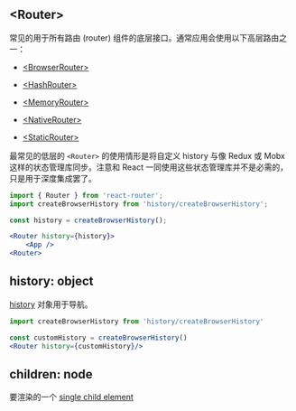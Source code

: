 ## &lt;Router&gt;

常见的用于所有路由 (router) 组件的底层接口。通常应用会使用以下高层路由之一：

- [&lt;BrowserRouter&gt;](https://github.com/ReactTraining/react-router/blob/master/packages/react-router-dom/docs/api/BrowserRouter.md)

- [&lt;HashRouter&gt;](https://github.com/ReactTraining/react-router/blob/master/packages/react-router-dom/docs/api/HashRouter.md)

- [&lt;MemoryRouter&gt;](https://github.com/ReactTraining/react-router/blob/master/packages/react-router/docs/api/MemoryRouter.md)

- [&lt;NativeRouter&gt;](https://github.com/ReactTraining/react-router/blob/master/packages/react-router-native/docs/api/NativeRouter.md)

- [&lt;StaticRouter&gt;](https://github.com/ReactTraining/react-router/blob/master/packages/react-router/docs/api/StaticRouter.md)

最常见的低层的 `<Router>` 的使用情形是将自定义 history 与像 Redux 或 Mobx 这样的状态管理库同步。注意和 React 一同使用这些状态管理库并不是必需的，只是用于深度集成罢了。

```jsx
import { Router } from 'react-router';
import createBrowserHistory from 'history/createBrowserHistory';

const history = createBrowserHistory();

<Router history={history}>
	<App />
<Router>
```

## history: object

[history](https://github.com/ReactTraining/history) 对象用于导航。

```jsx
import createBrowserHistory from 'history/createBrowserHistory'

const customHistory = createBrowserHistory()
<Router history={customHistory}/>
```

## children: node

要渲染的一个 [single child element](https://facebook.github.io/react/docs/react-api.html#react.children.only) 